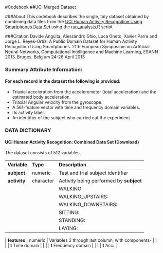 #Codebook
##UCI Merged Dataset

###About
This codebook describes the single, tidy dataset obtained by combining data files from the [UCI Human Activity Recognition Using Smartphones Data Set](https://archive.ics.uci.edu/ml/datasets/Human+Activity+Recognition+Using+Smartphones) using the [run_analysis.R](run_analysis.R) script.

###Citation
Davide Anguita, Alessandro Ghio, Luca Oneto, Xavier Parra and Jorge L. Reyes-Ortiz. A Public Domain Dataset for Human Activity Recognition Using Smartphones. 21th European Symposium on Artificial Neural Networks, Computational Intelligence and Machine Learning, ESANN 2013. Bruges, Belgium 24-26 April 2013

### Summary Attribute Information:
#### For each record in the dataset the following is provided: 
- Triaxial acceleration from the accelerometer (total acceleration) and the estimated body acceleration. 
- Triaxial Angular velocity from the gyroscope. 
- A 561-feature vector with time and frequency domain variables. 
- Its activity label. 
- An identifier of the subject who carried out the experiment.

### DATA DICTIONARY
#### UCI Human Activity Recognition: Combined Data Set (Download)

The dataset consists of 512 variables, 

| Variable      | Type         | Description                          |
|:------------- |:-------------| :------------------------------------|
| **subject**       | numeric      | Test and trial subject identifier    |
| **activity**      | character    | Activity being performed by **subject**  |
|                   |             | WALKING:               |
|                   |             | WALKING_UPSTAIRS:               |
|                   |             | WALKING_DOWNSTAIRS:               |
|                   |             | SITTING:               |
|                   |             | STANDING:               |
|                   |             | LAYING:               |

| **features**      | numeric     | Variables 3 through last column, with components- |
|                   |             | **t** Time domain            |
|                   |             | **t** Frequency domain       |
|                   |             | **t** Acc:               |
